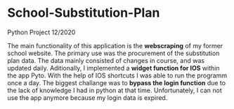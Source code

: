 # School-Substitution-Plan
Python Project 12/2020

The main functionality of this application is the **webscraping** of my former school website. The primary use was the procurement of the substitution plan  data. The data mainly consisted of changes in course, and was updated daily. Aditionally, I implemented a **widget function for IOS** within the app Pyto. With the help of IOS shortcuts I was able to run the programm once a day. The biggest challange was to **bypass the login function** due to the lack of knowledge I had in python at that time. Unfortunately, I can not use the app anymore because my login data is expired.
